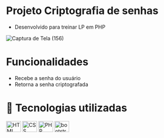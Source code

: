 # Projeto Criptografia de senhas
- Desenvolvido para treinar LP em PHP  

![Captura de Tela (156)](https://user-images.githubusercontent.com/85001629/187047338-9222fa24-5f8f-4696-a0ed-b23b0f22275c.png)

# Funcionalidades
  - Recebe a senha do usuário
  - Retorna a senha criptografada

# 💼 Tecnologias utilizadas

<div>
<img align="center" alt="HTML" height="30" width="40" src="https://cdn.jsdelivr.net/gh/devicons/devicon/icons/html5/html5-plain.svg">
<img align="center" alt="CSS" height="30" width="40" src="https://cdn.jsdelivr.net/gh/devicons/devicon/icons/css3/css3-plain.svg">
<img align="center" alt="PHP" height="30" width="40" src="https://cdn.jsdelivr.net/gh/devicons/devicon/icons/php/php-plain.svg">
<img align="center" alt="bootstrap" height="30" width="40" src="https://cdn.jsdelivr.net/gh/devicons/devicon/icons/bootstrap/bootstrap-plain.svg">
</div>
